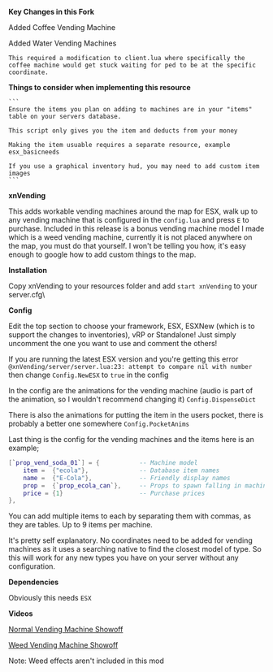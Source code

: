 **Key Changes in this Fork**

Added Coffee Vending Machine

Added Water Vending Machines

```This required a modification to client.lua where specifically the coffee machine would get stuck waiting for ped to be at the specific coordinate.```

**Things to consider when implementing this resource**

	```
	Ensure the items you plan on adding to machines are in your "items" table on your servers database.
	
	This script only gives you the item and deducts from your money
	
	Making the item usuable requires a separate resource, example esx_basicneeds
	
	If you use a graphical inventory hud, you may need to add custom item images
	```
	
	
	
	

**xnVending**

This adds workable vending machines around the map for ESX, walk up to any vending machine that is configured in the `config.lua` and press `E` to purchase. Included in this release is a bonus vending machine model I made which is a weed vending machine, currently it is not placed anywhere on the map, you must do that yourself. I won't be telling you how, it's easy enough to google how to add custom things to the map.

**Installation**

Copy xnVending to your resources folder and add `start xnVending` to your server.cfg\

**Config**

Edit the top section to choose your framework, ESX, ESXNew (which is to support the changes to inventories), vRP or Standalone! Just simply uncomment the one you want to use and comment the others!

If you are running the latest ESX version and you're getting this error `@xnVending/server/server.lua:23: attempt to compare nil with number` then change `Config.NewESX` to `true` in the config

In the config are the animations for the vending machine (audio is part of the animation, so I wouldn't recommend changing it) `Config.DispenseDict`

There is also the animations for putting the item in the users pocket, there is probably a better one somewhere `Config.PocketAnims`

Last thing is the config for the vending machines and the items here is an example;

```lua
[`prop_vend_soda_01`] = {			-- Machine model
	item =  {"ecola"}, 				-- Database item names
	name =  {"E-Cola"}, 			-- Friendly display names
	prop =  {`prop_ecola_can`}, 	-- Props to spawn falling in machine
	price = {1}						-- Purchase prices
},
```
You can add multiple items to each by separating them with commas, as they are tables. Up to 9 items per machine.

It's pretty self explanatory. No coordinates need to be added for vending machines as it uses a searching native to find the closest model of type. So this will work for any new types you have on your server without any configuration.

**Dependencies**

Obviously this needs `ESX`

**Videos**

[Normal Vending Machine Showoff](https://www.youtube.com/watch?v=dvQYazR44Vo)

[Weed Vending Machine Showoff](https://img.xpl.wtf/s/hpBOrnr.mp4)

Note: Weed effects aren't included in this mod
